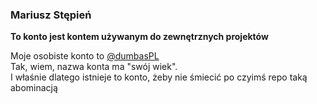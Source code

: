 ### Mariusz Stępień

**To konto jest kontem używanym do zewnętrznych projektów**

Moje osobiste konto to [@dumbasPL](https://github.com/dumbasPL/)  
Tak, wiem, nazwa konta ma "swój wiek".  
I właśnie dlatego istnieje to konto, żeby nie śmiecić po czyimś repo taką abominacją
